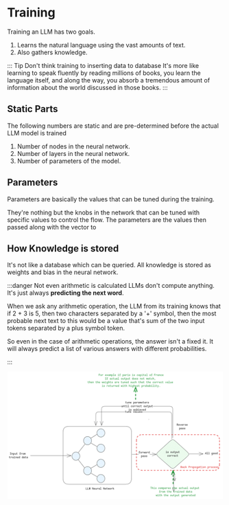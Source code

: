 # Training

Training an LLM has two goals.

1. Learns the natural language using the vast amounts of text.
2. Also gathers knowledge.

::: Tip Don't think training to inserting data to database
It's more like learning to speak fluently by reading millions of books, you learn the language itself,
and along the way, you absorb a tremendous amount of information about the world discussed in those books.
:::

## Static Parts

The following numbers are static and are pre-determined before the actual LLM model is trained

1. Number of nodes in the neural network.
2. Number of layers in the neural network.
3. Number of parameters of the model.

## Parameters

Parameters are basically the values that can be tuned during the training.

They're nothing but the knobs in the network that can be tuned with specific values to control the flow.
The parameters are the values then passed along with the vector to

## How Knowledge is stored

It's not like a database which can be queried.
All knowledge is stored as weights and bias in the neural network.

:::danger Not even arithmetic is calculated
LLMs don't compute anything. It's just always **predicting the next word**.

When we ask any arithmetic operation, the LLM from its training knows that if 2 + 3 is 5, then two characters separated by a '+' symbol,
then the most probable next text to this would be a value that's sum of the two input tokens separated by a plus symbol token.

So even in the case of arithmetic operations, the answer isn't a fixed it.
It will always predict a list of various answers with different probabilities.

:::

![training-process](../../static/img/training.excalidraw.png)
